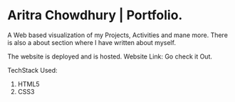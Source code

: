 # Aritra Chowdhury | Portfolio.

A Web based visualization of my Projects, Activities and mane more.
There is also a about section where I have written about myself.

The website is deployed and is hosted.
Website Link: 
Go check it Out.


TechStack Used:
1. HTML5
2. CSS3